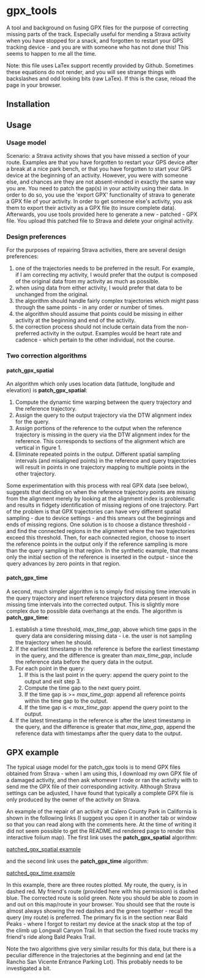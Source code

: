 # gpx_tools
<p>
A tool and background on fusing GPX files for the purpose of correcting missing parts of the track. Especially useful for mending a Strava activity when you have stopped for a snack, and forgotten to restart your GPS tracking device - and you are with someone who has not done this! This seems to happen to me all the time.
</p>

<p>
Note: this file uses LaTex support recently provided by Github. Sometimes these equations do not render, and you will see strange things with backslashes and odd looking bits (raw LaTex). If this is the case, reload the page in your browser.
</p>

## Installation

## Usage


### Usage model

Scenario: a Strava activity shows that you have missed a section of your route. Examples are that you have forgotten to restart your GPS device after a break at a nice park bench, or that you have forgotten to start your GPS device at the beginning of an activity. However, you were with someone else, and chances are they are not absent-minded in exactly the same way you are. You need to patch the gap(s) in your activity using their data. In order to do so, you use the 'export GPX' functionality of strava to generate a GPX file of your activity. In order to get someone else's activity, you ask them to export their activity as a GPX file (to insure complete data). Afterwards, you use tools provided here to generate a new - patched - GPX file. You upload this patched file to Strava and delete your original activity.

### Design preferences
For the purposes of repairing Strava activities, there are several design preferences:
<ol>
<li>one of the trajectories needs to be preferred in the result. For example, if I am correcting my activity, I would prefer that the output is composed of the original data from my activity as much as possible. </li>
<li>when using data from either activity, I would prefer that data to be unchanged from the original. </li>
<li>the algorithm should handle fairly complex trajectories which might pass through the same points - in any order or number of times.</li>
<li>the algorithm should assume that points could be missing in either activity at the beginning and end of the activity.</li>
<li>the correction process should not include certain data from the non-preferred activity in the output. Examples would be heart rate and cadence - which pertain to the other individual, not the course.</li>
</ol>

### Two correction algorithms

#### patch_gpx_spatial

An algorithm which only uses location data (latitude, longitude and elevation) is <b>patch_gpx_spatial</b>:
<ol>
<li> Compute the dynamic time warping between the query trajectory and the reference trajectory. </li>
<li> Assign the query to the output trajectory via the DTW alignment index for the query.</li>
<li> Assign portions of the reference to the output when the reference trajectory is missing in the query via the DTW alignment index for the reference. This corresponds to sections of the alignment which are vertical in figure 1.</li>
<li>Eliminate repeated points in the output. Different spatial sampling intervals (and misaligned points) in the reference and query trajectories will result in points in one trajectory mapping to multiple points in the other trajectory.</li>
</ol>

<p>
Some experimentation with this process with real GPX data (see below), suggests that deciding on when the reference trajectory points are missing from the alignment merely by looking at the alignment index is problematic and results in fidgety identification of missing regions of one trajectory. Part of the problem is that GPX trajectories can have very different spatial sampling - due to device settings - and this smears out the beginnings and ends of missing regions. One solution is to choose a distance threshold - and find the connected regions in the alignment where the two trajectories exceed this threshold. Then, for each connected region, choose to insert the reference points in the output only if the reference sampling is more than the query sampling in that region. In the synthetic example, that means only the initial section of the reference is inserted in the output - since the query advances by zero points in that region.
</p>

#### patch_gpx_time

A second, much simpler algorithm is to simply find missing time intervals in the query trajectory and insert reference trajectory data present in those missing time intervals into the corrected output. This is slightly more complex due to possible data overhangs at the ends. The algorithm is <b>patch_gpx_time</b>:

<ol>
<li> establish a time threshold, <i>max_time_gap</i>, above which time gaps in the query data are considering missing data - i.e. the user is not sampling the trajectory when he should.</li>
<li> If the earliest timestamp in the reference is before the earliest timestamp in the query, and the difference is greater than <i>max_time_gap</i>, include the reference data before the query data in the output. </li>
<li> For each point in the query:
<ol>
<li>If this is the last point in the query: append the query point to the output and exit step 3.</li>
<li>Compute the time gap to the next query point.</li>
<li>If the time gap is >= <i>max_time_gap</i>: append all reference points within the time gap to the output.</li>
<li>If the time gap is < <i>max_time_gap</i>: append the query point to the output.</li>
</ol>
<li> If the latest timestamp in the reference is after the latest timestamp in the query, and the difference is greater that <i>max_time_gap</i>, append the reference data with timestamps after the query data to the output. </li>
</ol>

## GPX example

The typical usage model for the patch_gpx tools is to mend GPX files obtained from Strava - when I am using this, I download my own GPX file of a damaged activity, and then ask whomever I rode or ran the activity with to send me the GPX file of their corresponding activity. Although Strava settings can be adjusted, I have found that typically a complete GPX file is only produced by the owner of the activity on Strava.

An example of the repair of an activity at Calero County Park in California is shown in the following links (I suggest you open it in another tab or window so that you can read along with the comments here. At the time of writing it did not seem possible to get the README.md rendered page to render this interactive folium map). The first link uses the <b>patch_gpx_spatial</b> algorithm:

[patched_gpx_spatial example](https://stuartgjohnson.github.io/gpx_tools/test/calero_patched_spatial.html)

and the second link uses the <b>patch_gpx_time</b> algorithm:

[patched_gpx_time example](https://stuartgjohnson.github.io/gpx_tools/test/calero_patched_time.html)

In this example, there are three routes plotted. My route, the query, is in dashed red. My friend's route (provided here with his permission) is dashed blue. The corrected route is solid green. Note you should be able to zoom in and out on this map/route in your browser. You should see that the route is almost always showing the red dashes and the green together - recall the query (my route) is preferred. The primary fix is in the section near Bald Peaks - where I forgot to restart my device at the snack stop at the top of the climb up Longwall Canyon Trail. In that section the fixed route tracks my friend's ride along Bald Peaks Trail.

Note the two algorithms give very similar results for this data, but there is a peculiar difference in the trajectories at the beginning and end (at the Rancho San Vicente Entrance Parking Lot). This probably needs to be investigated a bit.

